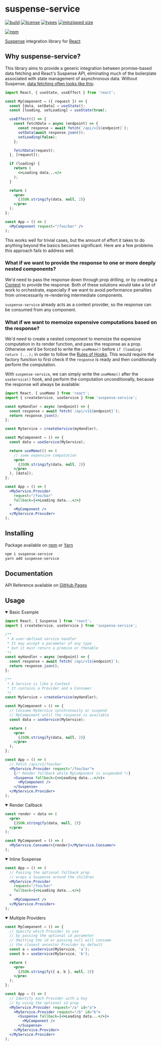# suspense-service

[![build](https://github.com/patrickroberts/suspense-service/workflows/build/badge.svg)](https://github.com/patrickroberts/suspense-service/actions?query=workflow:build)
[![license](https://img.shields.io/github/license/patrickroberts/suspense-service.svg)](https://github.com/patrickroberts/suspense-service/blob/master/LICENSE)
[![types](https://img.shields.io/npm/types/suspense-service.svg)][npm]
[![minzipped size](https://img.shields.io/bundlephobia/minzip/suspense-service.svg)][npm]

[![npm](https://nodei.co/npm/suspense-service.png?compact=true)][npm]

[Suspense] integration library for [React]

## Why suspense-service?

This library aims to provide a generic integration between promise-based data fetching and React's Suspense API, eliminating much of the boilerplate associated with state management of asynchronous data. Without Suspense, [data fetching often looks like this](https://reactjs.org/docs/concurrent-mode-suspense.html#approach-1-fetch-on-render-not-using-suspense):

```jsx
import React, { useState, useEffect } from 'react';

const MyComponent = ({ request }) => {
  const [data, setData] = useState();
  const [loading, setLoading] = useState(true);

  useEffect(() => {
    const fetchData = async (endpoint) => {
      const response = await fetch(`/api/v1${endpoint}`);
      setData(await response.json());
      setLoading(false);
    };

    fetchData(request);
  }, [request]);

  if (loading) {
    return (
      <>Loading data...</>
    );
  }

  return (
    <pre>
      {JSON.stringify(data, null, 2)}
    </pre>
  );
};

const App = () => (
  <MyComponent request="/foo/bar" />
);
```

This works well for trivial cases, but the amount of effort it takes to do anything beyond the basics becomes significant. Here are a few problems this approach fails to address well.

### What if we want to provide the response to one or more deeply nested components?

We'd need to pass the response down through prop drilling, or by creating a [Context] to provide the response. Both of these solutions would take a lot of work to orchestrate, especially if we want to avoid performance penalties from unnecessarily re-rendering intermediate components.

`suspense-service` already acts as a context provider, so the response can be consumed from any component.

### What if we want to memoize expensive computations based on the response?

We'd need to create a nested component to memoize the expensive computation in its render function, and pass the response as a prop. Otherwise we'd be forced to write the `useMemo()` before `if (loading) return (...);` in order to follow the [Rules of Hooks]. This would require the factory function to first check if the `response` is ready and then conditionally perform the computation.

With `suspense-service`, we can simply write the `useMemo()` after the `useService()` hook, and perform the computation unconditionally, because the response will always be available:

```jsx
import React, { useMemo } from 'react';
import { createService, useService } from 'suspense-service';

const myHandler = async (endpoint) => {
  const response = await fetch(`/api/v1${endpoint}`);
  return response.json();
};

const MyService = createService(myHandler);

const MyComponent = () => {
  const data = useService(MyService);

  return useMemo(() => (
    // some expensive computation
    <pre>
      {JSON.stringify(data, null, 2)}
    </pre>
  ), [data]);
};

const App = () => (
  <MyService.Provider
    request="/foo/bar"
    fallback={<>Loading data...</>}
  >
    <MyComponent />
  </MyService.Provider>
);
```

## Installing

Package available on [npm] or [Yarn]

```bash
npm i suspense-service
yarn add suspense-service
```

## Documentation

API Reference available on [GitHub Pages]

## Usage

<details open>
<summary>Basic Example</summary>

```jsx
import React, { Suspense } from 'react';
import { createService, useService } from 'suspense-service';

/**
 * A user-defined service handler
 * It may accept a parameter of any type
 * but it must return a promise or thenable
 */
const myHandler = async (endpoint) => {
  const response = await fetch(`/api/v1${endpoint}`);
  return response.json();
};

/**
 * A Service is like a Context
 * It contains a Provider and a Consumer
 */
const MyService = createService(myHandler);

const MyComponent = () => {
  // Consume MyService synchronously or suspend
  // MyComponent until the response is available
  const data = useService(MyService);

  return (
    <pre>
      {JSON.stringify(data, null, 2)}
    </pre>
  );
};

const App = () => (
  // Fetch /api/v1/foo/bar
  <MyService.Provider request="/foo/bar">
    {/* Render fallback while MyComponent is suspended */}
    <Suspense fallback={<>Loading data...</>}>
      <MyComponent />
    </Suspense>
  </MyService.Provider>
);
```
</details>

<details open>
<summary>Render Callback</summary>

```jsx
const render = data => (
  <pre>
    {JSON.stringify(data, null, 2)}
  </pre>
);

const MyComponent = () => (
  <MyService.Consumer>{render}</MyService.Consumer>
);
```
</details>

<details open>
<summary>Inline Suspense</summary>

```jsx
const App = () => (
  // Passing the optional fallback prop
  // wraps a Suspense around the children
  <MyService.Provider
    request="/foo/bar"
    fallback={<>Loading data...</>}
  >
    <MyComponent />
  </MyService.Provider>
);
```
</details>

<details open>
<summary>Multiple Providers</summary>

```jsx
const MyComponent = () => {
  // Specify which Provider to use
  // by passing the optional id parameter
  // Omitting the id or passing null will consume
  // the closest ancestor Provider by default
  const a = useService(MyService, 'a');
  const b = useService(MyService, 'b');

  return (
    <pre>
      {JSON.stringify({ a, b }, null, 2)}
    </pre>
  );
};

const App = () => (
  // Identify each Provider with a key
  // by using the optional id prop
  <MyService.Provider request="/a" id="a">
    <MyService.Provider request="/b" id="b">
      <Suspense fallback={<>Loading data...</>}>
        <MyComponent />
      </Suspense>
    </MyService.Provider>
  </MyService.Provider>
);
```
</details>

[Suspense]: https://reactjs.org/docs/concurrent-mode-suspense.html#what-is-suspense-exactly
[React]: https://reactjs.org
[Context]: https://reactjs.org/docs/context.html
[Rules of Hooks]: https://reactjs.org/docs/hooks-rules.html
[npm]: https://www.npmjs.com/package/suspense-service
[Yarn]: https://yarnpkg.com/package/suspense-service
[GitHub Pages]: https://patrickroberts.github.io/suspense-service
